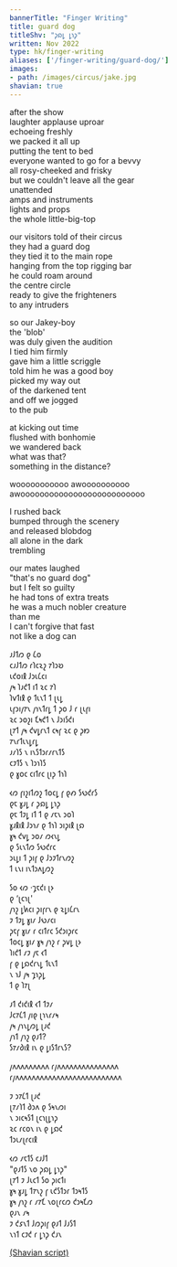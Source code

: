 ```yaml
---
bannerTitle: "Finger Writing" 
title: guard dog
titleShv: "𐑜𐑸𐑛 𐑛𐑪𐑜"
written: Nov 2022
type: hk/finger-writing
aliases: ['/finger-writing/guard-dog/']
images:
- path: /images/circus/jake.jpg
shavian: true
---
```


<div class="latin">

after the show  
laughter applause uproar  
echoeing freshly  
we packed it all up  
putting the tent to bed  
everyone wanted to go for a bevvy  
all rosy-cheeked and frisky  
but we couldn't leave all the gear  
unattended  
amps and instruments  
lights and props  
the whole little-big-top  

our visitors told of their circus  
they had a guard dog  
they tied it to the main rope  
hanging from the top rigging bar  
he could roam around  
the centre circle  
ready to give the frighteners  
to any intruders  

so our Jakey-boy  
the 'blob'  
was duly given the audition  
I tied him firmly  
gave him a little scriggle  
told him he was a good boy  
picked my way out  
of the darkened tent  
and off we jogged  
to the pub  

at kicking out time  
flushed with bonhomie  
we wandered back  
what was that?  
something in the distance?  

wooooooooooo awoooooooooo  
awoooooooooooooooooooooooooo  

I rushed back  
bumped through the scenery  
and released blobdog  
all alone in the dark  
trembling  

our mates laughed  
"that's no guard dog"  
but I felt so guilty  
he had tons of extra treats  
he was a much nobler creature  
than me  
I can't forgive that fast  
not like a dog can  

</div>

<div class="shavian">

𐑨𐑓𐑑𐑼 𐑞 𐑖𐑴  
𐑤𐑨𐑓𐑑𐑼 𐑩𐑐𐑤𐑷𐑟 𐑳𐑐𐑮𐑹  
𐑧𐑒𐑴𐑦𐑙 𐑓𐑮𐑧𐑖𐑤𐑦  
𐑢𐑰 𐑐𐑨𐑒𐑑 𐑦𐑑 𐑷𐑤 𐑳𐑐  
𐑐𐑫𐑑𐑦𐑙 𐑞 𐑑𐑧𐑯𐑑 𐑑 𐑚𐑧𐑛  
𐑧𐑝𐑮𐑦𐑢𐑳𐑯 𐑢𐑪𐑯𐑑𐑩𐑛 𐑑 𐑜𐑴 𐑓 𐑩 𐑚𐑧𐑝𐑦  
𐑷𐑤 𐑮𐑴𐑟𐑦 𐑗𐑰𐑒𐑑 𐑯 𐑓𐑮𐑦𐑕𐑒𐑦  
𐑚𐑳𐑑 𐑢𐑰 𐑒𐑫𐑛𐑩𐑯𐑑 𐑤𐑰𐑝 𐑷𐑤 𐑞 𐑜𐑽  
𐑳𐑯𐑩𐑑𐑧𐑯𐑛𐑩𐑛  
𐑨𐑥𐑐𐑕 𐑯 𐑦𐑯𐑕𐑑𐑮𐑩𐑥𐑩𐑯𐑑𐑕  
𐑤𐑲𐑑𐑕 𐑯 𐑐𐑮𐑪𐑐𐑕  
𐑞 𐑣𐑴𐑤 𐑤𐑦𐑑𐑩𐑤 𐑚𐑦𐑜 𐑑𐑪𐑐  
  
𐑬𐑼 𐑝𐑦𐑟𐑦𐑑𐑼𐑟 𐑑𐑴𐑤𐑛 𐑝 𐑞𐑺 𐑕𐑻𐑒𐑩𐑕  
𐑞𐑱 𐑣𐑨𐑛 𐑩 𐑜𐑸𐑛 𐑛𐑪𐑜  
𐑞𐑱 𐑑𐑲𐑛 𐑦𐑑 𐑑 𐑞 𐑥𐑱𐑯 𐑮𐑴𐑐  
𐑣𐑨𐑙𐑦𐑙 𐑓𐑮𐑪𐑥 𐑞 𐑑𐑪𐑐 𐑮𐑦𐑜𐑦𐑙 𐑚𐑸  
𐑣𐑰 𐑒𐑫𐑛 𐑮𐑴𐑥 𐑼𐑬𐑯𐑛  
𐑞 𐑕𐑧𐑯𐑑𐑼 𐑕𐑻𐑒𐑩𐑤  
𐑮𐑧𐑛𐑦 𐑑 𐑜𐑦𐑝 𐑞 𐑓𐑮𐑲𐑑𐑩𐑯𐑼𐑟  
𐑑 𐑧𐑯𐑦 𐑦𐑯𐑑𐑮𐑵𐑛𐑼𐑟  
  
𐑕𐑴 𐑬𐑼 ·𐑡𐑱𐑒𐑦 𐑚𐑶  
𐑞 ‘𐑚𐑤𐑪𐑚'  
𐑢𐑪𐑟 𐑛𐑿𐑤𐑦 𐑜𐑦𐑝𐑩𐑯 𐑞 𐑷𐑛𐑦𐑖𐑩𐑯  
𐑲 𐑑𐑲𐑛 𐑣𐑦𐑥 𐑓𐑻𐑥𐑤𐑦  
𐑜𐑱𐑝 𐑣𐑦𐑥 𐑩 𐑤𐑦𐑑𐑩𐑤 𐑕𐑒𐑮𐑦𐑜𐑩𐑤    
𐑑𐑴𐑤𐑛 𐑣𐑦𐑥 𐑣𐑰 𐑢𐑪𐑟 𐑩 𐑜𐑫𐑛 𐑚𐑶  
𐑐𐑦𐑒𐑑 𐑥𐑲 𐑢𐑱 𐑬𐑑  
𐑝 𐑞 𐑛𐑸𐑒𐑩𐑯𐑛 𐑑𐑧𐑯𐑑  
𐑯 𐑪𐑓 𐑢𐑰 𐑡𐑪𐑜𐑛  
𐑑 𐑞 𐑐𐑳𐑚  
  
𐑨𐑑 𐑒𐑦𐑒𐑦𐑙 𐑬𐑑 𐑑𐑲𐑥  
𐑓𐑤𐑳𐑖𐑑 𐑢𐑦𐑞 𐑚𐑪𐑯𐑩𐑥𐑰  
𐑢𐑰 𐑢𐑪𐑯𐑛𐑼𐑛 𐑚𐑨𐑒  
𐑢𐑪𐑑 𐑢𐑪𐑟 𐑞𐑨𐑑?  
𐑕𐑳𐑥𐑔𐑦𐑙 𐑦𐑯 𐑞 𐑛𐑦𐑕𐑑𐑩𐑯𐑕?  
  
𐑢𐑵𐑵𐑵𐑵𐑵𐑵𐑵𐑵𐑵 𐑩𐑢𐑵𐑵𐑵𐑵𐑵𐑵𐑵𐑵𐑵𐑵𐑵𐑵𐑵𐑵𐑵  
𐑩𐑢𐑵𐑵𐑵𐑵𐑵𐑵𐑵𐑵𐑵𐑵𐑵𐑵𐑵𐑵𐑵𐑵𐑵𐑵𐑵𐑵𐑵𐑵𐑵𐑵𐑵𐑵  
  
𐑲 𐑮𐑳𐑖𐑑 𐑚𐑨𐑒  
𐑚𐑳𐑥𐑐𐑑 𐑔𐑮𐑵 𐑞 𐑕𐑰𐑯𐑼𐑦  
𐑯 𐑮𐑦𐑤𐑰𐑕𐑑 𐑚𐑤𐑪𐑚𐑛𐑪𐑜  
𐑷𐑤 𐑩𐑤𐑴𐑯 𐑦𐑯 𐑞 𐑛𐑸𐑒  
𐑑𐑮𐑧𐑥𐑚𐑩𐑤𐑦𐑙  
  
𐑬𐑼 𐑥𐑱𐑑𐑕 𐑤𐑨𐑓𐑑  
"𐑞𐑨𐑑𐑕 𐑯𐑴 𐑜𐑸𐑛 𐑛𐑪𐑜"  
𐑚𐑳𐑑 𐑲 𐑓𐑧𐑤𐑑 𐑕𐑴 𐑜𐑦𐑤𐑑𐑦  
𐑣𐑰 𐑣𐑨𐑛 𐑑𐑳𐑯𐑟 𐑝 𐑧𐑒𐑕𐑑𐑮𐑩 𐑑𐑮𐑰𐑑𐑕  
𐑣𐑰 𐑢𐑪𐑟 𐑩 𐑥𐑳𐑗 𐑯𐑴𐑚𐑩𐑤𐑼 𐑒𐑮𐑰𐑗𐑼  
𐑞𐑨𐑯 𐑥𐑰  
𐑲 𐑒𐑭𐑯𐑑 𐑓𐑼𐑜𐑦𐑝 𐑞𐑨𐑑 𐑓𐑨𐑕𐑑  
𐑯𐑪𐑑 𐑤𐑲𐑒 𐑩 𐑛𐑪𐑜 𐑒𐑨𐑯  

[(Shavian script)](/shavian/intro)

</div>
